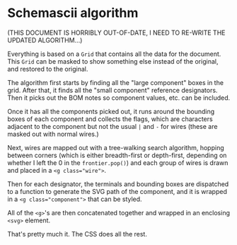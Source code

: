 # Schemascii algorithm

(THIS DOCUMENT IS HORRIBLY OUT-OF-DATE, I NEED TO RE-WRITE THE UPDATED ALGORITHM...)

Everything is based on a `Grid` that contains all the data for the document. This `Grid` can be masked to show something else instead of the original, and restored to the original.

The algorithm first starts by finding all the "large component" boxes in the grid. After that, it finds all the "small component" reference designators. Then it picks out the BOM notes so component values, etc. can be included.

Once it has all the components picked out, it runs around the bounding boxes of each component and collects the flags, which are characters adjacent to the component but not the usual `|` and `-` for wires (these are masked out with normal wires.)

Next, wires are mapped out with a tree-walking search algorithm, hopping between corners (which is either breadth-first or depth-first, depending on whether I left the 0 in the `frontier.pop()`) and each group of wires is drawn and placed in a `<g class="wire">`.

Then for each designator, the terminals and bounding boxes are dispatched to a function to generate the SVG path of the component, and it is wrapped in a `<g class="component">` that can be styled.

All of the `<g>`'s are then concatenated together and wrapped in an enclosing `<svg>` element.

That's pretty much it. The CSS does all the rest.
